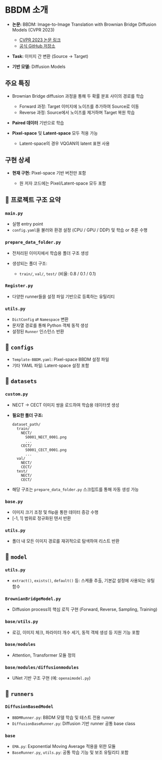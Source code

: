 # BBDM 소개

* **논문:** BBDM: Image-to-Image Translation with Brownian Bridge Diffusion Models (CVPR 2023)

  * [CVPR 2023 논문 링크](https://openaccess.thecvf.com/content/CVPR2023/papers/Li_BBDM_Image-to-Image_Translation_With_Brownian_Bridge_Diffusion_Models_CVPR_2023_paper.pdf)
  * [공식 GitHub 저장소](https://github.com/xuekt98/BBDM/tree/main)

* **Task:** 이미지 간 변환 (Source → Target)

* **기반 모델:** Diffusion Models

## 주요 특징

* Brownian Bridge diffusion 과정을 통해 두 확률 분포 사이의 경로를 학습

  * Forward 과정: Target 이미지에 노이즈를 추가하여 Source로 이동
  * Reverse 과정: Source에서 노이즈를 제거하며 Target 복원 학습
* **Paired 데이터** 기반으로 학습
* **Pixel-space** 및 **Latent-space** 모두 적용 가능

  * Latent-space의 경우 VQGAN의 latent 표현 사용

## 구현 상세

* **현재 구현:** Pixel-space 기반 버전만 포함

  * 원 저자 코드에는 Pixel/Latent-space 모두 포함

## 📁 프로젝트 구조 요약

### `main.py`

* 실행 entry point
* `config.yaml`을 불러와 환경 설정 (CPU / GPU / DDP) 및 학습 or 추론 수행

### `prepare_data_folder.py`

* 전처리된 이미지에서 학습용 폴더 구조 생성
* 생성되는 폴더 구조:

  * `train/`, `val/`, `test/` (비율: 0.8 / 0.1 / 0.1)

### `Register.py`

* 다양한 runner들을 설정 파일 기반으로 등록하는 유틸리티

### `utils.py`

* `DictConfig` ⇄ `Namespace` 변환
* 문자열 경로를 통해 Python 객체 동적 생성
* 설정된 `Runner` 인스턴스 반환

## 📁 `configs`

* `Template-BBDM.yaml`: Pixel-space BBDM 설정 파일
* 기타 YAML 파일: Latent-space 설정 포함

## 📁 `datasets`

### `custom.py`

* NECT → CECT 이미지 쌍을 로드하여 학습용 데이터셋 생성

* **필요한 폴더 구조:**

  ```
  dataset_path/
    train/
      NECT/
        S0001_NECT_0001.png
        ...
      CECT/
        S0001_CECT_0001.png
        ...
    val/
      NECT/
      CECT/
    test/
      NECT/
      CECT/
  ```

* 해당 구조는 `prepare_data_folder.py` 스크립트를 통해 자동 생성 가능

### `base.py`

* 이미지 크기 조정 및 flip을 통한 데이터 증강 수행
* \[-1, 1] 범위로 정규화된 텐서 반환

### `utils.py`

* 폴더 내 모든 이미지 경로를 재귀적으로 탐색하여 리스트 반환

## 📁 `model`

### `utils.py`

* `extract()`, `exists()`, `default()` 등: 스케줄 추출, 기본값 설정에 사용되는 유틸 함수

### `BrownianBridgeModel.py`

* Diffusion process의 핵심 로직 구현 (Forward, Reverse, Sampling, Training)

### `base/utils.py`

* 로깅, 이미지 체크, 파라미터 개수 세기, 동적 객체 생성 등 지원 기능 포함

### `base/modules`

* Attention, Transformer 모듈 정의

### `base/modules/diffusionmodules`

* UNet 기반 구조 구현 (예: `openaimodel.py`)

## 📁 `runners`

### `DiffusionBasedModel`

* `BBDMRunner.py`: BBDM 모델 학습 및 테스트 전용 runner
* `DiffusionBaseRunner.py`: Diffusion 기반 runner 공통 base class

### `base`

* `EMA.py`: Exponential Moving Average 적용을 위한 모듈
* `BaseRunner.py`, `utils.py`: 공통 학습 기능 및 보조 유틸리티 포함
